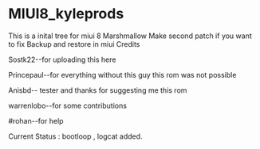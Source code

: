 # MIUI8_kyleprods
This is a inital tree for miui 8 Marshmallow
Make second patch if you want to fix Backup and restore in miui
Credits

Sostk22--for uploading this here

Princepaul--for everything without this guy this rom was not possible

Anisbd-- tester and thanks for suggesting me this rom

warrenlobo--for some contributions

#rohan--for help

Current Status : bootloop , logcat added.

